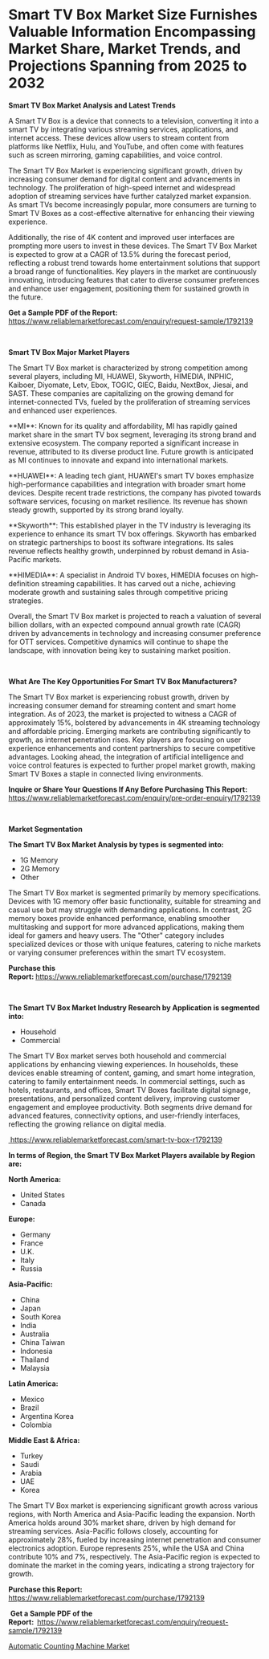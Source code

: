 <p><h1>Smart TV Box Market Size Furnishes Valuable Information Encompassing Market Share, Market Trends, and Projections Spanning from 2025 to 2032</h1></p><p><strong>Smart TV Box Market Analysis and Latest Trends</strong></p>
<p><p>A Smart TV Box is a device that connects to a television, converting it into a smart TV by integrating various streaming services, applications, and internet access. These devices allow users to stream content from platforms like Netflix, Hulu, and YouTube, and often come with features such as screen mirroring, gaming capabilities, and voice control.</p><p>The Smart TV Box Market is experiencing significant growth, driven by increasing consumer demand for digital content and advancements in technology. The proliferation of high-speed internet and widespread adoption of streaming services have further catalyzed market expansion. As smart TVs become increasingly popular, more consumers are turning to Smart TV Boxes as a cost-effective alternative for enhancing their viewing experience.</p><p>Additionally, the rise of 4K content and improved user interfaces are prompting more users to invest in these devices. The Smart TV Box Market is expected to grow at a CAGR of 13.5% during the forecast period, reflecting a robust trend towards home entertainment solutions that support a broad range of functionalities. Key players in the market are continuously innovating, introducing features that cater to diverse consumer preferences and enhance user engagement, positioning them for sustained growth in the future.</p></p>
<p><strong>Get a Sample PDF of the Report:&nbsp;</strong> <a href="https://www.reliablemarketforecast.com/enquiry/request-sample/1792139?utm_campaign=1893&utm_medium=2&utm_source=Github&utm_content=ia&utm_term=20022025&utm_id=smart-tv-box">https://www.reliablemarketforecast.com/enquiry/request-sample/1792139</a></p>
<p>&nbsp;</p>
<p><strong>Smart TV Box Major Market Players</strong></p>
<p><p>The Smart TV Box market is characterized by strong competition among several players, including MI, HUAWEI, Skyworth, HIMEDIA, INPHIC, Kaiboer, Diyomate, Letv, Ebox, TOGIC, GIEC, Baidu, NextBox, Jiesai, and SAST. These companies are capitalizing on the growing demand for internet-connected TVs, fueled by the proliferation of streaming services and enhanced user experiences.</p><p>**MI**: Known for its quality and affordability, MI has rapidly gained market share in the smart TV box segment, leveraging its strong brand and extensive ecosystem. The company reported a significant increase in revenue, attributed to its diverse product line. Future growth is anticipated as MI continues to innovate and expand into international markets.</p><p>**HUAWEI**: A leading tech giant, HUAWEI's smart TV boxes emphasize high-performance capabilities and integration with broader smart home devices. Despite recent trade restrictions, the company has pivoted towards software services, focusing on market resilience. Its revenue has shown steady growth, supported by its strong brand loyalty.</p><p>**Skyworth**: This established player in the TV industry is leveraging its experience to enhance its smart TV box offerings. Skyworth has embarked on strategic partnerships to boost its software integrations. Its sales revenue reflects healthy growth, underpinned by robust demand in Asia-Pacific markets.</p><p>**HIMEDIA**: A specialist in Android TV boxes, HIMEDIA focuses on high-definition streaming capabilities. It has carved out a niche, achieving moderate growth and sustaining sales through competitive pricing strategies.</p><p>Overall, the Smart TV Box market is projected to reach a valuation of several billion dollars, with an expected compound annual growth rate (CAGR) driven by advancements in technology and increasing consumer preference for OTT services. Competitive dynamics will continue to shape the landscape, with innovation being key to sustaining market position.</p></p>
<p>&nbsp;</p>
<p><strong>What Are The Key Opportunities For Smart TV Box Manufacturers?</strong></p>
<p><p>The Smart TV Box market is experiencing robust growth, driven by increasing consumer demand for streaming content and smart home integration. As of 2023, the market is projected to witness a CAGR of approximately 15%, bolstered by advancements in 4K streaming technology and affordable pricing. Emerging markets are contributing significantly to growth, as internet penetration rises. Key players are focusing on user experience enhancements and content partnerships to secure competitive advantages. Looking ahead, the integration of artificial intelligence and voice control features is expected to further propel market growth, making Smart TV Boxes a staple in connected living environments.</p></p>
<p><strong>Inquire or Share Your Questions If Any Before Purchasing This Report:</strong> <a href="https://www.reliablemarketforecast.com/enquiry/pre-order-enquiry/1792139?utm_campaign=1893&utm_medium=2&utm_source=Github&utm_content=ia&utm_term=20022025&utm_id=smart-tv-box">https://www.reliablemarketforecast.com/enquiry/pre-order-enquiry/1792139</a></p>
<p>&nbsp;</p>
<p><strong>Market Segmentation</strong></p>
<p><strong>The Smart TV Box Market Analysis by types is segmented into:</strong></p>
<p><ul><li>1G Memory</li><li>2G Memory</li><li>Other</li></ul></p>
<p><p>The Smart TV Box market is segmented primarily by memory specifications. Devices with 1G memory offer basic functionality, suitable for streaming and casual use but may struggle with demanding applications. In contrast, 2G memory boxes provide enhanced performance, enabling smoother multitasking and support for more advanced applications, making them ideal for gamers and heavy users. The "Other" category includes specialized devices or those with unique features, catering to niche markets or varying consumer preferences within the smart TV ecosystem.</p></p>
<p><strong>Purchase this Report:&nbsp;</strong><a href="https://www.reliablemarketforecast.com/purchase/1792139?utm_campaign=1893&utm_medium=2&utm_source=Github&utm_content=ia&utm_term=20022025&utm_id=smart-tv-box">https://www.reliablemarketforecast.com/purchase/1792139</a></p>
<p>&nbsp;</p>
<p><strong>The Smart TV Box Market Industry Research by Application is segmented into:</strong></p>
<p><ul><li>Household</li><li>Commercial</li></ul></p>
<p><p>The Smart TV Box market serves both household and commercial applications by enhancing viewing experiences. In households, these devices enable streaming of content, gaming, and smart home integration, catering to family entertainment needs. In commercial settings, such as hotels, restaurants, and offices, Smart TV Boxes facilitate digital signage, presentations, and personalized content delivery, improving customer engagement and employee productivity. Both segments drive demand for advanced features, connectivity options, and user-friendly interfaces, reflecting the growing reliance on digital media.</p></p>
<p><a href="https://www.reliablemarketforecast.com/smart-tv-box-r1792139?utm_campaign=1893&utm_medium=2&utm_source=Github&utm_content=ia&utm_term=20022025&utm_id=smart-tv-box">&nbsp;https://www.reliablemarketforecast.com/smart-tv-box-r1792139</a></p>
<p><strong>In terms of Region, the Smart TV Box Market Players available by Region are:</strong></p>
<p>
    <p> <strong> North America: </strong>
        <ul>
            <li>United States</li>
            <li>Canada</li>
        </ul>
        </p> 
    <p> <strong> Europe: </strong>
        <ul>
            <li>Germany</li>
            <li>France</li>
            <li>U.K.</li>
            <li>Italy</li>
            <li>Russia</li>
        </ul>
        </p> 
    <p> <strong> Asia-Pacific: </strong>
        <ul>
            <li>China</li>
            <li>Japan</li>
            <li>South Korea</li>
            <li>India</li>
            <li>Australia</li>
            <li>China Taiwan</li>
            <li>Indonesia</li>
            <li>Thailand</li>
            <li>Malaysia</li>
        </ul>
        </p> 
    <p> <strong> Latin America: </strong>
        <ul>
            <li>Mexico</li>
            <li>Brazil</li>
            <li>Argentina Korea</li>
            <li>Colombia</li>
        </ul>
        </p> 
    <p> <strong> Middle East & Africa: </strong>
        <ul>
            <li>Turkey</li>
            <li>Saudi</li>
            <li>Arabia</li>
            <li>UAE</li>
            <li>Korea</li>
        </ul>
    </p>
    </p>
<p><p>The Smart TV Box market is experiencing significant growth across various regions, with North America and Asia-Pacific leading the expansion. North America holds around 30% market share, driven by high demand for streaming services. Asia-Pacific follows closely, accounting for approximately 28%, fueled by increasing internet penetration and consumer electronics adoption. Europe represents 25%, while the USA and China contribute 10% and 7%, respectively. The Asia-Pacific region is expected to dominate the market in the coming years, indicating a strong trajectory for growth.</p></p>
<p><strong>Purchase this Report: </strong><a href="https://www.reliablemarketforecast.com/purchase/1792139?utm_campaign=1893&utm_medium=2&utm_source=Github&utm_content=ia&utm_term=20022025&utm_id=smart-tv-box">https://www.reliablemarketforecast.com/purchase/1792139</a></p>
<p>&nbsp;<strong>Get a Sample PDF of the Report:&nbsp;&nbsp;</strong><a href="https://www.reliablemarketforecast.com/enquiry/request-sample/1792139?utm_campaign=1893&utm_medium=2&utm_source=Github&utm_content=ia&utm_term=20022025&utm_id=smart-tv-box">https://www.reliablemarketforecast.com/enquiry/request-sample/1792139</a></p>
<p><strong></strong></p>
<p><p><a href="https://github.com/PeterParrish5/Market-Research-Report-List-7/blob/main/automatic-counting-machine-market.md?utm_campaign=1893&utm_medium=2&utm_source=Github&utm_content=ia&utm_term=20022025&utm_id=smart-tv-box">Automatic Counting Machine Market</a></p></p>